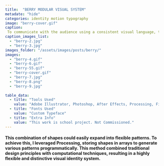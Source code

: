 ```yaml
---
title:  "BERRY MODULAR VISUAL SYSTEM"
metadate: "hide"
categories: identity motion typography
image: "berry-cover.gif"
caption: 
 To communicate with the audience using a consistent visual language, the challenge was to develop a distinct alphabet that could be expanded to create patterns. The solution involved using a limited set of shapes to construct a modular typeface.
caption_images_list: 
  - "berry-2.jpg"
  - "berry-3.jpg"
images_folder: "/assets/images/posts/berry/"
images: 
  - "berry-4.gif"
  - "berry-6.gif" 
  - "berry-55.gif"
  - "berry-cover.gif"
  - "berry-7.jpg"
  - "berry-8.png"
  - "berry-9.jpg"
  
table_data:
  - title: "Tools Used"
    value: "Adobe Illustrator, Photoshop, After Effects, Processing, Figma"
  - title: "Fonts Used"
    value: "Custom Typeface"
  - title: "Extra Info"
    value: "This work is school project. Not Commissioned." 
---
```

#### This combination of shapes could easily expand into flexible patterns. To achieve this, I leveraged Processing, storing shapes in arrays to generate various patterns programmatically. This method combined traditional design principles with computational techniques, resulting in a highly flexible and distinctive visual identity system.

<!--
<br>
↳ A flexible visual identity adapts to different aspect ratios while maintaining a consistentcy.
<br>
↳ Pistachio color is used appropriately throughout the graphics as an accent.
<br>
↳ A coaster was created using an abstract cow shape variation, incorporating traditional Italian pattern elements.
<br>
↳ For the campaign, G’ stands for Good, which connects with Australian culture: “G’day,” “G’People,” and “Great Gelato.”
<br>
↳ Merchandise was also created with the venue's heritage in mind, featuring the tagline.
-->
